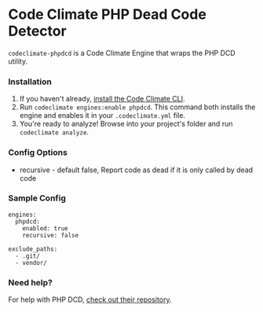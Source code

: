 # Code Climate PHP Dead Code Detector

`codeclimate-phpdcd` is a Code Climate Engine that wraps the PHP DCD utility.

### Installation

1. If you haven't already, [install the Code Climate CLI](https://github.com/codeclimate/codeclimate).
2. Run `codeclimate engines:enable phpdcd`. This command both installs the engine and enables it in your `.codeclimate.yml` file.
3. You're ready to analyze! Browse into your project's folder and run `codeclimate analyze`.

### Config Options

- recursive - default false, Report code as dead if it is only called by dead code

### Sample Config

    engines:
      phpdcd:
        enabled: true
        recursive: false

    exclude_paths:
      - .git/
      - vendor/

### Need help?

For help with PHP DCD, [check out their repository](https://github.com/sebastianbergmann/phpdcd).
